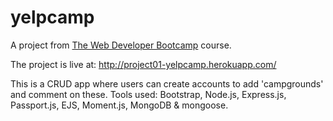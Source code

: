 # yelpcamp
A project from [The Web Developer Bootcamp](https://www.udemy.com/course/the-web-developer-bootcamp/) course.

The project is live at: http://project01-yelpcamp.herokuapp.com/

This is a CRUD app where users can create accounts to add 'campgrounds' and comment on these.
Tools used: Bootstrap, Node.js, Express.js, Passport.js, EJS, Moment.js, MongoDB & mongoose.
